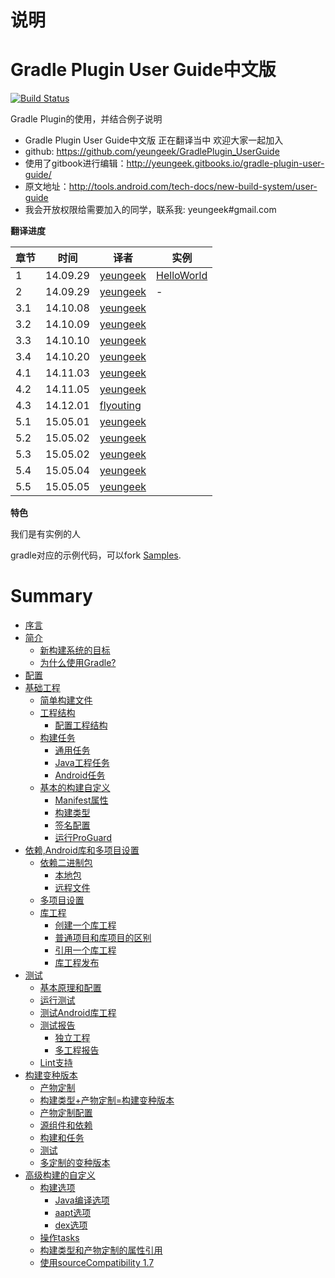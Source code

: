 # 说明
Gradle Plugin User Guide中文版
========================
[![Build Status](https://www.gitbook.io/button/status/book/yeungeek/gradle-plugin-user-guide)](https://www.gitbook.io/book/yeungeek/gradle-plugin-user-guide/activity)

Gradle Plugin的使用，并结合例子说明

* Gradle Plugin User Guide中文版 正在翻译当中 欢迎大家一起加入
* github: https://github.com/yeungeek/GradlePlugin_UserGuide
* 使用了gitbook进行编辑：http://yeungeek.gitbooks.io/gradle-plugin-user-guide/
* 原文地址：http://tools.android.com/tech-docs/new-build-system/user-guide
* 我会开放权限给需要加入的同学，联系我: yeungeek#gmail.com

**翻译进度**

章节| 时间 | 译者|实例
----|------|----|----
1 | 14.09.29  | [yeungeek](https://github.com/yeungeek)|[HelloWorld](https://github.com/yeungeek/Android-Gradle-Samples/tree/master/HelloWorld)
2 | 14.09.29  | [yeungeek](https://github.com/yeungeek)|-
3.1 | 14.10.08  | [yeungeek](https://github.com/yeungeek)|
3.2 | 14.10.09  | [yeungeek](https://github.com/yeungeek)|
3.3 | 14.10.10  | [yeungeek](https://github.com/yeungeek)|
3.4 | 14.10.20  | [yeungeek](https://github.com/yeungeek)|
4.1 | 14.11.03  | [yeungeek](https://github.com/yeungeek)|
4.2 | 14.11.05  | [yeungeek](https://github.com/yeungeek)|
4.3 | 14.12.01  | [flyouting](https://github.com/flyouting)|
5.1 | 15.05.01  | [yeungeek](https://github.com/yeungeek)|
5.2 | 15.05.02  | [yeungeek](https://github.com/yeungeek)|
5.3 | 15.05.02  | [yeungeek](https://github.com/yeungeek)|
5.4 | 15.05.04  | [yeungeek](https://github.com/yeungeek)|
5.5 | 15.05.05  | [yeungeek](https://github.com/yeungeek)|

**特色**

我们是有实例的人

gradle对应的示例代码，可以fork [Samples](https://github.com/yeungeek/Android-Gradle-Samples).

# Summary

* [序言](README.md)
* [简介](11_goals_of_the_new_build_system.md)
   * [新构建系统的目标](goals_of_the_new_build_system.md)
   * [为什么使用Gradle?](why_gradle.md)
* [配置](req.md)
* [基础工程](requirements.md)
   * [简单构建文件](031_simple_build_files.md)
   * [工程结构](project_structure.md)
       * [配置工程结构](configuring_the_structure.md)
   * [构建任务](build_tasks.md)
       * [通用任务](general_tasks.md)
       * [Java工程任务](java_project_tasks.md)
       * [Android任务](android_tasks.md)
   * [基本的构建自定义](basic_build_customization.md)
       * [Manifest属性](manifest_entries.md)
       * [构建类型](build_types.md)
       * [签名配置](signing_configurations.md)
       * [运行ProGuard](running_proguard.md)
* [依赖,Android库和多项目设置](dependencies,_android_libraries_and_multi-project_setup.md)
   * [依赖二进制包](dependencies_on_binary_packages.md)
       * [本地包](local_packages.md)
       * [远程文件](remote_artifacts.md)
   * [多项目设置](multi_project_setup.md)
   * [库工程](library_projects.md)
       * [创建一个库工程](creating_a_library_project.md)
       * [普通项目和库项目的区别](differences_between_a_project_and_a_library_project.md)
       * [引用一个库工程](referencing_a_library.md)
       * [库工程发布](library_publication.md)
* [测试](testing.md)
   * [基本原理和配置](basics_and_configuration.md)
   * [运行测试](running_tests.md)
   * [测试Android库工程](testing_android_libraries.md)
   * [测试报告](test_reports.md)
       * [独立工程](single_projects.md)
       * [多工程报告](multi-projects_reports.md)
   * [Lint支持](lint_support.md)
* [构建变种版本](build_variants.md)
   * [产物定制](product_flavors.md)
   * [构建类型+产物定制=构建变种版本](build_type_+_product_flavor_=_build_variant)
   * [产物定制配置](product_flavor_configuration.md)
   * [源组件和依赖](sourcesets_and_dependencies.md)
   * [构建和任务](building_and_tasks.md)
   * [测试](testing.md)
   * [多定制的变种版本](multi-flavor_variants.md)
* [高级构建的自定义](advanced_build_customization.md)
   * [构建选项](build_options.md)
       * [Java编译选项](java_compilation_options.md)
       * [aapt选项](aapt_options.md)
       * [dex选项](dex_options.md)
   * [操作tasks](manipulating_tasks.md)
   * [构建类型和产物定制的属性引用](buildtype_and_product_flavor_property_reference.md)
   * [使用sourceCompatibility 1.7](using_sourcecompatibility_17.md)
